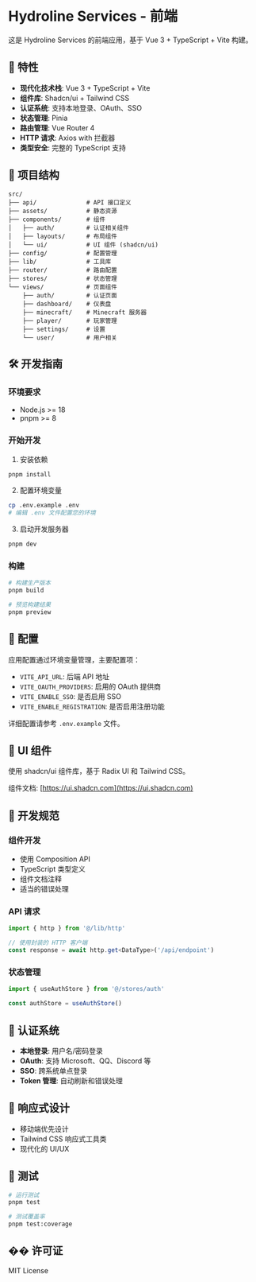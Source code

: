 # Hydroline Services - 前端

这是 Hydroline Services 的前端应用，基于 Vue 3 + TypeScript + Vite 构建。

## 🚀 特性

- **现代化技术栈**: Vue 3 + TypeScript + Vite
- **组件库**: Shadcn/ui + Tailwind CSS
- **认证系统**: 支持本地登录、OAuth、SSO
- **状态管理**: Pinia
- **路由管理**: Vue Router 4
- **HTTP 请求**: Axios with 拦截器
- **类型安全**: 完整的 TypeScript 支持

## 📁 项目结构

```
src/
├── api/              # API 接口定义
├── assets/           # 静态资源
├── components/       # 组件
│   ├── auth/         # 认证相关组件
│   ├── layouts/      # 布局组件
│   └── ui/           # UI 组件 (shadcn/ui)
├── config/           # 配置管理
├── lib/              # 工具库
├── router/           # 路由配置
├── stores/           # 状态管理
└── views/            # 页面组件
    ├── auth/         # 认证页面
    ├── dashboard/    # 仪表盘
    ├── minecraft/    # Minecraft 服务器
    ├── player/       # 玩家管理
    ├── settings/     # 设置
    └── user/         # 用户相关
```

## 🛠️ 开发指南

### 环境要求

- Node.js >= 18
- pnpm >= 8

### 开始开发

1. 安装依赖
```bash
pnpm install
```

2. 配置环境变量
```bash
cp .env.example .env
# 编辑 .env 文件配置您的环境
```

3. 启动开发服务器
```bash
pnpm dev
```

### 构建

```bash
# 构建生产版本
pnpm build

# 预览构建结果
pnpm preview
```

## 🔧 配置

应用配置通过环境变量管理，主要配置项：

- `VITE_API_URL`: 后端 API 地址
- `VITE_OAUTH_PROVIDERS`: 启用的 OAuth 提供商
- `VITE_ENABLE_SSO`: 是否启用 SSO
- `VITE_ENABLE_REGISTRATION`: 是否启用注册功能

详细配置请参考 `.env.example` 文件。

## 🎨 UI 组件

使用 shadcn/ui 组件库，基于 Radix UI 和 Tailwind CSS。

组件文档: [https://ui.shadcn.com](https://ui.shadcn.com)

## 📝 开发规范

### 组件开发

- 使用 Composition API
- TypeScript 类型定义
- 组件文档注释
- 适当的错误处理

### API 请求

```typescript
import { http } from '@/lib/http'

// 使用封装的 HTTP 客户端
const response = await http.get<DataType>('/api/endpoint')
```

### 状态管理

```typescript
import { useAuthStore } from '@/stores/auth'

const authStore = useAuthStore()
```

## 🔐 认证系统

- **本地登录**: 用户名/密码登录
- **OAuth**: 支持 Microsoft、QQ、Discord 等
- **SSO**: 跨系统单点登录
- **Token 管理**: 自动刷新和错误处理

## 📱 响应式设计

- 移动端优先设计
- Tailwind CSS 响应式工具类
- 现代化的 UI/UX

## 🧪 测试

```bash
# 运行测试
pnpm test

# 测试覆盖率
pnpm test:coverage
```

## �� 许可证

MIT License
